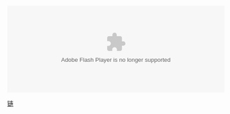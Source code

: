 <html>
  <body>
    <embed align="" valign="" width="500" height="200" src="qkdummy.github.io/utf-8' 'sj.swf" quality="high" pluginspage="http://www.macromedia.com/go/getflashplayer" type="application/x-shockwave-flash" wmode="Transparent">
  
  <a href="http://weibo.com/qkdummy" title="点" target="_blank">链</a>
  </body>
  </html>
